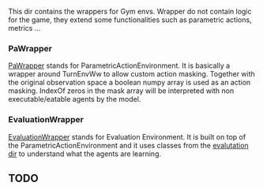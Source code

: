 This dir contains the wrappers for Gym envs.
Wrapper do not contain logic for the game, they extend some functionalities such as parametric actions, metrics ... 

### PaWrapper
[PaWrapper](gym_ww/envs/PaWrapper.py) stands for ParametricActionEnvironment.
It is basically a wrapper around TurnEnvWw to allow custom action masking. 
Together with the original observation space a boolean numpy array is used as an action masking. IndexOf zeros in the
 mask array will be interpreted with non executable/eatable agents by the model. 

### EvaluationWrapper
[EvaluationWrapper](gym_ww/envs/EvalWrapper.py) stands for Evaluation Environment.
It is built on top of the ParametricActionEnvironment and it uses classes from the [evalutation dir](src/evaluation) to understand what the agents are learning.

## TODO
